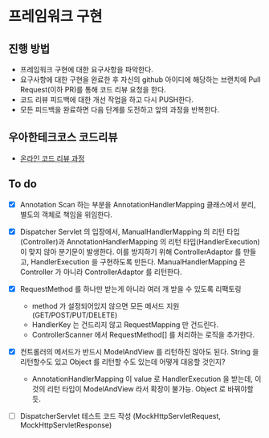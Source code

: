 # 프레임워크 구현
## 진행 방법
* 프레임워크 구현에 대한 요구사항을 파악한다.
* 요구사항에 대한 구현을 완료한 후 자신의 github 아이디에 해당하는 브랜치에 Pull Request(이하 PR)를 통해 코드 리뷰 요청을 한다.
* 코드 리뷰 피드백에 대한 개선 작업을 하고 다시 PUSH한다.
* 모든 피드백을 완료하면 다음 단계를 도전하고 앞의 과정을 반복한다.

## 우아한테크코스 코드리뷰
* [온라인 코드 리뷰 과정](https://github.com/woowacourse/woowacourse-docs/blob/master/maincourse/README.md)


## To do
- [x] Annotation Scan 하는 부분을 AnnotationHandlerMapping 클래스에서 분리, 별도의
객체로 책임을 위임한다.

- [x] Dispatcher Servlet 의 입장에서, ManualHandlerMapping 의 리턴 타입(Controller)과
AnnotationHandlerMapping 의 리턴 타입(HandlerExecution)이 맞지 않아 분기문이 발생한다.
이를 방지하기 위해 ControllerAdaptor 를 만들고, HandlerExecution 을 구현하도록 만든다.
ManualHandlerMapping 은 Controller 가 아니라 ControllerAdaptor 를 리턴한다.

- [x] RequestMethod 를 하나만 받는게 아니라 여러 개 받을 수 있도록 리팩토링
    - method 가 설정되어있지 않으면 모든 메서드 지원 (GET/POST/PUT/DELETE)
    - HandlerKey 는 건드리지 않고 RequestMapping 만 건드린다. 
    - ControllerScanner 에서 RequestMethod[] 를 처리하는 로직을 추가한다.

- [x] 컨트롤러의 메서드가 반드시 ModelAndView 를 리턴하진 않아도 된다. String 을 리턴할수도 있고 Object 를 리턴할 수도 있는데 어떻게 대응할 것인지?
    - AnnotationHandlerMapping 이 value 로 HandlerExecution 을 받는데, 이것의 리턴 타입이 ModelAndView 라서 확장이 불가능. Object 로 바꿔야할듯.

- [ ] DispatcherServlet 테스트 코드 작성 (MockHttpServletRequest, MockHttpServletResponse)
